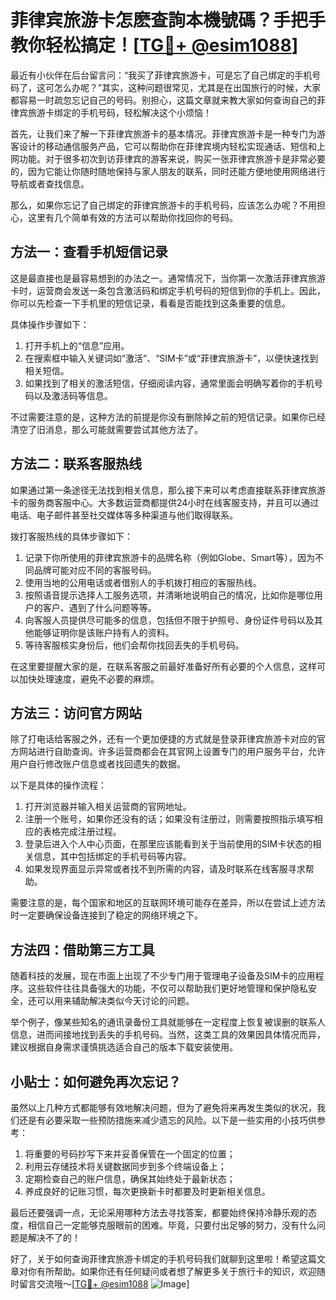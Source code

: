 # 菲律宾旅游卡怎麽查詢本機號碼？手把手教你轻松搞定！[[TG💪+ @esim1088](https://t.me/s/esim1088)]

最近有小伙伴在后台留言问：“我买了菲律宾旅游卡，可是忘了自己绑定的手机号码了，这可怎么办呢？”其实，这种问题很常见，尤其是在出国旅行的时候，大家都容易一时疏忽忘记自己的号码。别担心，这篇文章就来教大家如何查询自己的菲律宾旅游卡绑定的手机号码，轻松解决这个小烦恼！

首先，让我们来了解一下菲律宾旅游卡的基本情况。菲律宾旅游卡是一种专门为游客设计的移动通信服务产品，它可以帮助你在菲律宾境内轻松实现通话、短信和上网功能。对于很多初次到访菲律宾的游客来说，购买一张菲律宾旅游卡是非常必要的，因为它能让你随时随地保持与家人朋友的联系，同时还能方便地使用网络进行导航或者查找信息。

那么，如果你忘记了自己绑定的菲律宾旅游卡的手机号码，应该怎么办呢？不用担心，这里有几个简单有效的方法可以帮助你找回你的号码。

## 方法一：查看手机短信记录

这是最直接也是最容易想到的办法之一。通常情况下，当你第一次激活菲律宾旅游卡时，运营商会发送一条包含激活码和绑定手机号码的短信到你的手机上。因此，你可以先检查一下手机里的短信记录，看看是否能找到这条重要的信息。

具体操作步骤如下：
1. 打开手机上的“信息”应用。
2. 在搜索框中输入关键词如“激活”、“SIM卡”或“菲律宾旅游卡”，以便快速找到相关短信。
3. 如果找到了相关的激活短信，仔细阅读内容，通常里面会明确写着你的手机号码以及激活码等信息。

不过需要注意的是，这种方法的前提是你没有删除掉之前的短信记录。如果你已经清空了旧消息，那么可能就需要尝试其他方法了。

## 方法二：联系客服热线

如果通过第一条途径无法找到相关信息，那么接下来可以考虑直接联系菲律宾旅游卡的服务商客服中心。大多数运营商都提供24小时在线客服支持，并且可以通过电话、电子邮件甚至社交媒体等多种渠道与他们取得联系。

拨打客服热线的具体步骤如下：
1. 记录下你所使用的菲律宾旅游卡的品牌名称（例如Globe、Smart等），因为不同品牌可能对应不同的客服号码。
2. 使用当地的公用电话或者借别人的手机拨打相应的客服热线。
3. 按照语音提示选择人工服务选项，并清晰地说明自己的情况，比如你是哪位用户的客户、遇到了什么问题等等。
4. 向客服人员提供尽可能多的信息，包括但不限于护照号、身份证件号码以及其他能够证明你是该账户持有人的资料。
5. 等待客服核实身份后，他们会帮你找回丢失的手机号码。

在这里要提醒大家的是，在联系客服之前最好准备好所有必要的个人信息，这样可以加快处理速度，避免不必要的麻烦。

## 方法三：访问官方网站

除了打电话给客服之外，还有一个更加便捷的方式就是登录菲律宾旅游卡对应的官方网站进行自助查询。许多运营商都会在其官网上设置专门的用户服务平台，允许用户自行修改账户信息或者找回遗失的数据。

以下是具体的操作流程：
1. 打开浏览器并输入相关运营商的官网地址。
2. 注册一个账号，如果你还没有的话；如果没有注册过，则需要按照指示填写相应的表格完成注册过程。
3. 登录后进入个人中心页面，在那里应该能看到关于当前使用的SIM卡状态的相关信息，其中包括绑定的手机号码等内容。
4. 如果发现界面显示异常或者找不到所需的内容，请及时联系在线客服寻求帮助。

需要注意的是，每个国家和地区的互联网环境可能存在差异，所以在尝试上述方法时一定要确保设备连接到了稳定的网络环境之下。

## 方法四：借助第三方工具

随着科技的发展，现在市面上出现了不少专门用于管理电子设备及SIM卡的应用程序。这些软件往往具备强大的功能，不仅可以帮助我们更好地管理和保护隐私安全，还可以用来辅助解决类似今天讨论的问题。

举个例子，像某些知名的通讯录备份工具就能够在一定程度上恢复被误删的联系人信息，进而间接地找到丢失的手机号码。当然，这类工具的效果因具体情况而异，建议根据自身需求谨慎挑选适合自己的版本下载安装使用。

## 小贴士：如何避免再次忘记？

虽然以上几种方式都能够有效地解决问题，但为了避免将来再发生类似的状况，我们还是有必要采取一些预防措施来减少遗忘的风险。以下是一些实用的小技巧供参考：

1. 将重要的号码抄写下来并妥善保管在一个固定的位置；
2. 利用云存储技术将关键数据同步到多个终端设备上；
3. 定期检查自己的账户信息，确保其始终处于最新状态；
4. 养成良好的记账习惯，每次更换新卡时都要及时更新相关信息。

最后还要强调一点，无论采用哪种方法去寻找答案，都要始终保持冷静乐观的态度，相信自己一定能够克服眼前的困难。毕竟，只要付出足够的努力，没有什么问题是解决不了的！

好了，关于如何查询菲律宾旅游卡绑定的手机号码我们就聊到这里啦！希望这篇文章对你有所帮助。如果你还有任何疑问或者想了解更多关于旅行卡的知识，欢迎随时留言交流哦～[[TG💪+ @esim1088](https://t.me/s/esim1088) ![Image](https://i.postimg.cc/4NQfJmqS/Snipaste-2025-05-13-00-14-12.png)]